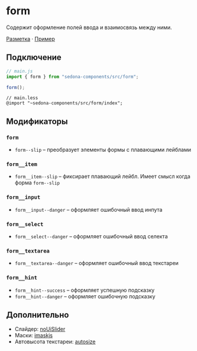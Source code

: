 # form

Содержит оформление полей ввода и взаимосвязь между ними.

[Разметка](https://github.com/getsedona/sedona-components/blob/master/src/form/examples.html) · [Пример](https://getsedona.github.io/sedona-components/form.html)

## Подключение

```js
// main.js
import { form } from "sedona-components/src/form";

form();
```

```less
// main.less
@import "~sedona-components/src/form/index";
```

## Модификаторы

### `form`

* `form--slip` – преобразует элементы формы с плавающими лейблами

### `form__item`

* `form__item--slip` – фиксирает плавающий лейбл. Имеет смысл когда форма `form--slip`

### `form__input`

* `form__input--danger` – оформляет ошибочный ввод инпута

### `form__select`

* `form__select--danger` – оформляет ошибочный ввод селекта

### `form__textarea`

* `form__textarea--danger` – оформляет ошибочный ввод текстареи

### `form__hint`

* `form__hint--success` – оформляет успешную подсказку
* `form__hint--danger` – оформляет ошибочную подсказку

## Дополнительно

* Слайдер: [noUiSlider](https://github.com/leongersen/noUiSlider)
* Маски: [imaskjs](https://github.com/uNmAnNeR/imaskjs)
* Автовысота текстареи: [autosize](https://github.com/jackmoore/autosize)
